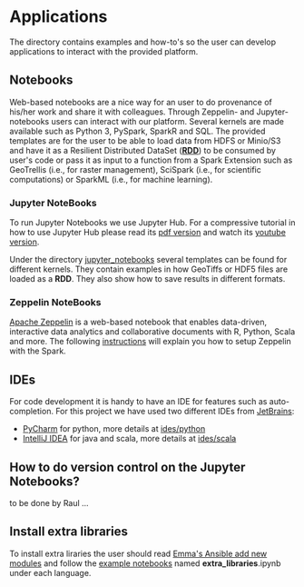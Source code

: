 # Applications

The directory contains examples and how-to's so the user can develop applications to interact with the provided platform.

## Notebooks

Web-based notebooks are a nice way for an user to do provenance of his/her work and share it with colleagues. Through Zeppelin- and Jupyter- notebooks users can interact with our platform. Several kernels are made available such as Python 3, PySpark, SparkR and SQL. The provided templates are for the user to be able to load data from HDFS or Minio/S3 and have it as a Resilient Distributed DataSet ([**RDD**](https://spark.apache.org/docs/latest/programming-guide.html#resilient-distributed-datasets-rdds)) to be consumed by user's code or pass it as input to a function from a Spark Extension such as GeoTrellis (i.e., for raster management), SciSpark (i.e., for scientific computations) or SparkML (i.e., for machine learning).

### Jupyter NoteBooks
To run Jupyter Notebooks we use Jupyter Hub. For a compressive tutorial in how to use Jupyter Hub please read its [pdf version](https://github.com/jupyterhub/jupyterhub-tutorial/blob/master/JupyterHub.pdf) and watch its [youtube version](https://youtu.be/gSVvxOchT8Y).

Under the directory [jupyter_notebooks](./notebooks/) several templates can be found for different kernels. They contain examples in how GeoTiffs or HDF5 files are loaded as a **RDD**. They also show how to save results in different formats.

### Zeppelin NoteBooks
[Apache Zeppelin](https://zeppelin.apache.org/) is a web-based notebook that enables data-driven, interactive data analytics and collaborative documents with R, Python, Scala and more. The following [instructions](https://zeppelin.apache.org/docs/0.7.2/interpreter/spark.html) will explain you how to setup Zeppelin with the Spark.

## IDEs

For code development it is handy to have an IDE for features such as auto-completion. For this project we have used two different IDEs from [JetBrains](https://www.jetbrains.com/):
* [PyCharm](https://www.jetbrains.com/pycharm/) for python, more details at [ides/python](ides/python)
* [IntelliJ IDEA](https://www.jetbrains.com/idea/) for java and scala, more details at [ides/scala](ides/scala)

## How to do version control on the Jupyter Notebooks?
to be done by Raul ... 

## Install extra libraries
To install extra liraries the user should read [Emma's Ansible add new modules](https://github.com/nlesc-sherlock/emma/blob/master/ansible.md#add-new-modules) and follow the [example notebooks](notebooks/examples) named **extra_libraries**.ipynb under each language.

